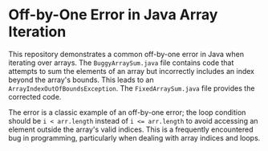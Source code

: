 # Off-by-One Error in Java Array Iteration

This repository demonstrates a common off-by-one error in Java when iterating over arrays.  The `BuggyArraySum.java` file contains code that attempts to sum the elements of an array but incorrectly includes an index beyond the array's bounds. This leads to an `ArrayIndexOutOfBoundsException`. The `FixedArraySum.java` file provides the corrected code.

The error is a classic example of an off-by-one error; the loop condition should be `i < arr.length` instead of `i <= arr.length` to avoid accessing an element outside the array's valid indices.  This is a frequently encountered bug in programming, particularly when dealing with array indices and loops.